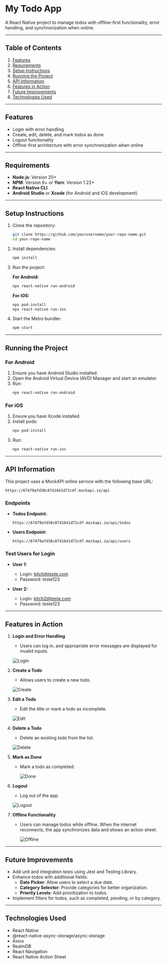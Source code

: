 # **My Todo App**
A React Native project to manage todos with offline-first functionality, error handling, and synchronization when online.

---

## **Table of Contents**
1. [Features](#features)
2. [Requirements](#requirements)
3. [Setup Instructions](#setup-instructions)
4. [Running the Project](#running-the-project)
5. [API Information](#api-information)
6. [Features in Action](#features-in-action)
7. [Future Improvements](#future-improvements)
8. [Technologies Used](#technologies-used)

---

## **Features**
- Login with error handling
- Create, edit, delete, and mark todos as done
- Logout functionality
- Offline-first architecture with error synchronization when online

---

## **Requirements**
- **Node.js**: Version 20+
- **NPM**: Version 6+ or **Yarn**: Version 1.22+
- **React Native CLI**
- **Android Studio** or **Xcode** (for Android and iOS development)

---

## **Setup Instructions**
1. Clone the repository:
   ```bash
   git clone https://github.com/yourusername/your-repo-name.git
   cd your-repo-name
   ```

2. Install dependencies:
   ```bash
   npm install
   ```

3. Run the project:

   **For Android:**
   ```bash
   npx react-native run-android
   ```

   **For iOS:**
   ```bash
   npx pod-install
   npx react-native run-ios
   ```

4. Start the Metro bundler:
   ```bash
   npm start
   ```

---

## **Running the Project**

### For Android
1. Ensure you have Android Studio installed.
2. Open the Android Virtual Device (AVD) Manager and start an emulator.
3. Run:
   ```bash
   npx react-native run-android
   ```

### For iOS
1. Ensure you have Xcode installed.
2. Install pods:
   ```bash
   npx pod-install
   ```
3. Run:
   ```bash
   npx react-native run-ios
   ```

---

## **API Information**
This project uses a MockAPI online service with the following base URL:
```
https://67479afd38c8741641d72cdf.mockapi.io/api
```

### Endpoints
- **Todos Endpoint:**
  ```
  https://67479afd38c8741641d72cdf.mockapi.io/api/todos
  ```

- **Users Endpoint:**
  ```
  https://67479afd38c8741641d72cdf.mockapi.io/api/users
  ```

### Test Users for Login
- **User 1:**
  - Login: kitch@teste.com
  - Password: teste123

- **User 2:**
  - Login: kitch2@teste.com
  - Password: teste123

---

## **Features in Action**

1. **Login and Error Handling**
   - Users can log in, and appropriate error messages are displayed for invalid inputs.
   
    ![Login](./assets/login.gif)


2. **Create a Todo**
   - Allows users to create a new todo.

    ![Create](./assets/create.gif)

3. **Edit a Todo**
   - Edit the title or mark a todo as incomplete.

    ![Edit](./assets/edit.gif)

4. **Delete a Todo**
   - Delete an existing todo from the list.

    ![Delete](./assets/delete.gif)

5. **Mark as Done**
   - Mark a todo as completed.

     ![Done](./assets/done.gif)

6. **Logout**
   - Log out of the app.

    ![Logout](./assets/logout.gif)

7. **Offline Functionality**
   - Users can manage todos while offline. When the internet reconnects, the app synchronizes data and shows an action sheet.

     ![Offline](./assets/offline.gif)

---

## **Future Improvements**
- Add unit and integration tests using Jest and Testing Library.
- Enhance todos with additional fields:
  - **Date Picker**: Allow users to select a due date.
  - **Category Selector**: Provide categories for better organization.
  - **Priority Levels**: Add prioritization to todos.
- Implement filters for todos, such as completed, pending, or by category.

---

## **Technologies Used**
- React Native
- @react-native-async-storage/async-storage
- Axios
- RealmDB
- React Navigation
- React Native Action Sheet

